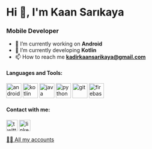 <h1 align="left">Hi 👋, I'm Kaan Sarıkaya</h1>
<h3 align="left">Mobile Developer</h3>

- 🔭 I’m currently working on **Android**
- 🌱 I’m currently developing **Kotlin**
- 📫 How to reach me **kadirkaansarikaya@gmail.com**

<h4 align="left">Languages and Tools:</h3><p align="left">
<img src="https://www.vectorlogo.zone/logos/android/android-tile.svg" alt="android"  width="40"
      height="40"/>
<img src="https://www.vectorlogo.zone/logos/kotlinlang/kotlinlang-icon.svg" alt="kotlin"  width="40"
      height="40"/>
<img src="https://www.vectorlogo.zone/logos/java/java-icon.svg" alt="java"  width="40"
      height="40"/>
<img src="https://www.vectorlogo.zone/logos/python/python-icon.svg" alt="python" width="40"
      height="40" />
<img src="https://www.vectorlogo.zone/logos/git-scm/git-scm-icon.svg" alt="git" width="40"
      height="40" />
<img src="https://www.vectorlogo.zone/logos/firebase/firebase-icon.svg" alt="firebase" width="40"
      height="40" />

<h4 align="left">Contact with me:</h3><p align="left">
  
<p align="left">
<a href="https://twitter.com/kkaansrky" target="_blank"><img align="center" src="https://icons.iconarchive.com/icons/limav/flat-gradient-social/128/Twitter-icon.png" alt="twitter.com/kkaansrky" height="30"
      width="30"/></a>
<a href="https://linkedin.com/in/kaansarikaya" target="_blank"><img align="center" src="https://velanovascular.com/wp-content/uploads/2020/06/LinkedIn.png" alt="linkedin.com/in/kaansarikaya" height="30"
      width="30"/</a>
</p>
<a href="https://kkaansrky.carrd.co/" target="_blank">👨‍💻 All my accounts</a>
